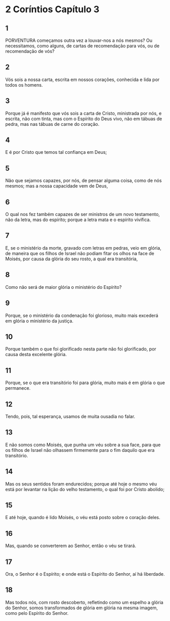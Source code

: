 # 2 Coríntios Capítulo 3

## 1
PORVENTURA começamos outra vez a louvar-nos a nós mesmos? Ou necessitamos, como alguns, de cartas de recomendação para vós, ou de recomendação de vós?

## 2
Vós sois a nossa carta, escrita em nossos corações, conhecida e lida por todos os homens.

## 3
Porque já é manifesto que vós sois a carta de Cristo, ministrada por nós, e escrita, não com tinta, mas com o Espírito do Deus vivo, não em tábuas de pedra, mas nas tábuas de carne do coração.

## 4
E é por Cristo que temos tal confiança em Deus;

## 5
Não que sejamos capazes, por nós, de pensar alguma coisa, como de nós mesmos; mas a nossa capacidade vem de Deus,

## 6
O qual nos fez também capazes de ser ministros de um novo testamento, não da letra, mas do espírito; porque a letra mata e o espírito vivifica.

## 7
E, se o ministério da morte, gravado com letras em pedras, veio em glória, de maneira que os filhos de Israel não podiam fitar os olhos na face de Moisés, por causa da glória do seu rosto, a qual era transitória,

## 8
Como não será de maior glória o ministério do Espírito?

## 9
Porque, se o ministério da condenação foi glorioso, muito mais excederá em glória o ministério da justiça.

## 10
Porque também o que foi glorificado nesta parte não foi glorificado, por causa desta excelente glória.

## 11
Porque, se o que era transitório foi para glória, muito mais é em glória o que permanece.

## 12
Tendo, pois, tal esperança, usamos de muita ousadia no falar.

## 13
E não somos como Moisés, que punha um véu sobre a sua face, para que os filhos de Israel não olhassem firmemente para o fim daquilo que era transitório.

## 14
Mas os seus sentidos foram endurecidos; porque até hoje o mesmo véu está por levantar na lição do velho testamento, o qual foi por Cristo abolido;

## 15
E até hoje, quando é lido Moisés, o véu está posto sobre o coração deles.

## 16
Mas, quando se converterem ao Senhor, então o véu se tirará.

## 17
Ora, o Senhor é o Espírito; e onde está o Espírito do Senhor, aí há liberdade.

## 18
Mas todos nós, com rosto descoberto, refletindo como um espelho a glória do Senhor, somos transformados de glória em glória na mesma imagem, como pelo Espírito do Senhor.

